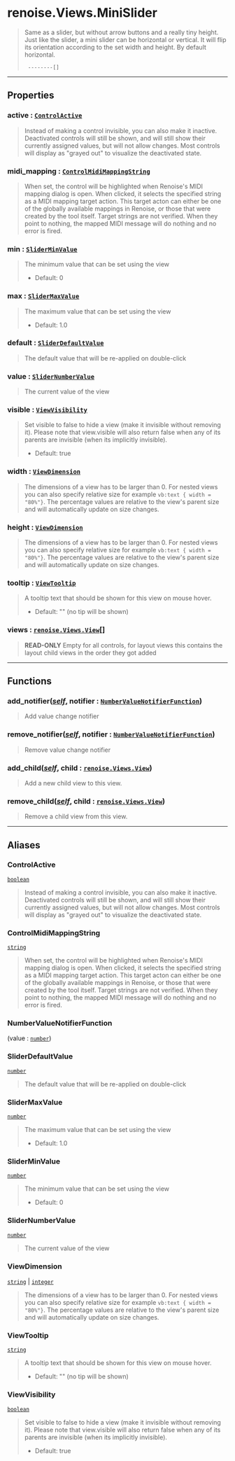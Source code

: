 # renoise.Views.MiniSlider<a name="renoise.Views.MiniSlider"></a>  
> Same as a slider, but without arrow buttons and a really tiny height. Just
> like the slider, a mini slider can be horizontal or vertical. It will flip
> its orientation according to the set width and height. By default horizontal.
> ```text
>  --------[]
> ```  

<!-- toc -->
  

---  
## Properties
### active : [`ControlActive`](#ControlActive)<a name="active"></a>
> Instead of making a control invisible, you can also make it inactive.
> Deactivated controls will still be shown, and will still show their
> currently assigned values, but will not allow changes. Most controls will
> display as "grayed out" to visualize the deactivated state.

### midi_mapping : [`ControlMidiMappingString`](#ControlMidiMappingString)<a name="midi_mapping"></a>
> When set, the control will be highlighted when Renoise's MIDI mapping dialog
> is open. When clicked, it selects the specified string as a MIDI mapping
> target action. This target acton can either be one of the globally available
> mappings in Renoise, or those that were created by the tool itself.
> Target strings are not verified. When they point to nothing, the mapped MIDI
> message will do nothing and no error is fired.

### min : [`SliderMinValue`](#SliderMinValue)<a name="min"></a>
> The minimum value that can be set using the view
> * Default: 0

### max : [`SliderMaxValue`](#SliderMaxValue)<a name="max"></a>
> The maximum value that can be set using the view
> * Default: 1.0

### default : [`SliderDefaultValue`](#SliderDefaultValue)<a name="default"></a>
> The default value that will be re-applied on double-click

### value : [`SliderNumberValue`](#SliderNumberValue)<a name="value"></a>
> The current value of the view

### visible : [`ViewVisibility`](#ViewVisibility)<a name="visible"></a>
> Set visible to false to hide a view (make it invisible without removing
> it). Please note that view.visible will also return false when any of its
> parents are invisible (when its implicitly invisible).
> * Default: true

### width : [`ViewDimension`](#ViewDimension)<a name="width"></a>
> The dimensions of a view has to be larger than 0.
> For nested views you can also specify relative size
> for example `vb:text { width = "80%"}`. The percentage values are
> relative to the view's parent size and will automatically update on size changes.

### height : [`ViewDimension`](#ViewDimension)<a name="height"></a>
> The dimensions of a view has to be larger than 0.
> For nested views you can also specify relative size
> for example `vb:text { width = "80%"}`. The percentage values are
> relative to the view's parent size and will automatically update on size changes.

### tooltip : [`ViewTooltip`](#ViewTooltip)<a name="tooltip"></a>
> A tooltip text that should be shown for this view on mouse hover.
> * Default: "" (no tip will be shown)

### views : [`renoise.Views.View`](../../API/renoise/renoise.Views.View.md)[]<a name="views"></a>
> **READ-ONLY** Empty for all controls, for layout views this contains the
> layout child views in the order they got added

  

---  
## Functions
### add_notifier([*self*](../../API/builtins/self.md), notifier : [`NumberValueNotifierFunction`](#NumberValueNotifierFunction))<a name="add_notifier"></a>
> Add value change notifier
### remove_notifier([*self*](../../API/builtins/self.md), notifier : [`NumberValueNotifierFunction`](#NumberValueNotifierFunction))<a name="remove_notifier"></a>
> Remove value change notifier
### add_child([*self*](../../API/builtins/self.md), child : [`renoise.Views.View`](../../API/renoise/renoise.Views.View.md))<a name="add_child"></a>
> Add a new child view to this view.
### remove_child([*self*](../../API/builtins/self.md), child : [`renoise.Views.View`](../../API/renoise/renoise.Views.View.md))<a name="remove_child"></a>
> Remove a child view from this view.  



---  
## Aliases  
### ControlActive<a name="ControlActive"></a>
[`boolean`](../../API/builtins/boolean.md)  
> Instead of making a control invisible, you can also make it inactive.
> Deactivated controls will still be shown, and will still show their
> currently assigned values, but will not allow changes. Most controls will
> display as "grayed out" to visualize the deactivated state.  
  
### ControlMidiMappingString<a name="ControlMidiMappingString"></a>
[`string`](../../API/builtins/string.md)  
> When set, the control will be highlighted when Renoise's MIDI mapping dialog
> is open. When clicked, it selects the specified string as a MIDI mapping
> target action. This target acton can either be one of the globally available
> mappings in Renoise, or those that were created by the tool itself.
> Target strings are not verified. When they point to nothing, the mapped MIDI
> message will do nothing and no error is fired.  
  
### NumberValueNotifierFunction<a name="NumberValueNotifierFunction"></a>
(value : [`number`](../../API/builtins/number.md))  
  
  
### SliderDefaultValue<a name="SliderDefaultValue"></a>
[`number`](../../API/builtins/number.md)  
> The default value that will be re-applied on double-click  
  
### SliderMaxValue<a name="SliderMaxValue"></a>
[`number`](../../API/builtins/number.md)  
> The maximum value that can be set using the view
> * Default: 1.0  
  
### SliderMinValue<a name="SliderMinValue"></a>
[`number`](../../API/builtins/number.md)  
> The minimum value that can be set using the view
> * Default: 0  
  
### SliderNumberValue<a name="SliderNumberValue"></a>
[`number`](../../API/builtins/number.md)  
> The current value of the view  
  
### ViewDimension<a name="ViewDimension"></a>
[`string`](../../API/builtins/string.md) | [`integer`](../../API/builtins/integer.md)  
> The dimensions of a view has to be larger than 0.
> For nested views you can also specify relative size
> for example `vb:text { width = "80%"}`. The percentage values are
> relative to the view's parent size and will automatically update on size changes.  
  
### ViewTooltip<a name="ViewTooltip"></a>
[`string`](../../API/builtins/string.md)  
> A tooltip text that should be shown for this view on mouse hover.
> * Default: "" (no tip will be shown)  
  
### ViewVisibility<a name="ViewVisibility"></a>
[`boolean`](../../API/builtins/boolean.md)  
> Set visible to false to hide a view (make it invisible without removing
> it). Please note that view.visible will also return false when any of its
> parents are invisible (when its implicitly invisible).
> * Default: true  
  

